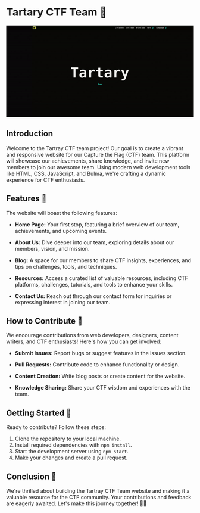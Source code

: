 # Tartary CTF Team 🚀

![Preview page](/preview.gif)

## Introduction

Welcome to the Tartray CTF team project! Our goal is to create a vibrant and responsive website for our Capture the Flag (CTF) team. This platform will showcase our achievements, share knowledge, and invite new members to join our awesome team. Using modern web development tools like HTML, CSS, JavaScript, and Bulma, we're crafting a dynamic experience for CTF enthusiasts.

## Features 🌟

The website will boast the following features:

- **Home Page:** Your first stop, featuring a brief overview of our team, achievements, and upcoming events.

- **About Us:** Dive deeper into our team, exploring details about our members, vision, and mission.

- **Blog:** A space for our members to share CTF insights, experiences, and tips on challenges, tools, and techniques.

- **Resources:** Access a curated list of valuable resources, including CTF platforms, challenges, tutorials, and tools to enhance your skills.

- **Contact Us:** Reach out through our contact form for inquiries or expressing interest in joining our team.

## How to Contribute 🤝

We encourage contributions from web developers, designers, content writers, and CTF enthusiasts! Here's how you can get involved:

- **Submit Issues:** Report bugs or suggest features in the issues section.

- **Pull Requests:** Contribute code to enhance functionality or design.

- **Content Creation:** Write blog posts or create content for the website.

- **Knowledge Sharing:** Share your CTF wisdom and experiences with the team.

## Getting Started 🚀

Ready to contribute? Follow these steps:

1. Clone the repository to your local machine.
2. Install required dependencies with `npm install`.
3. Start the development server using `npm start`.
4. Make your changes and create a pull request.

## Conclusion 🎉

We're thrilled about building the Tartray CTF Team website and making it a valuable resource for the CTF community. Your contributions and feedback are eagerly awaited. Let's make this journey together! 🔐🌐